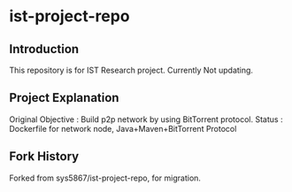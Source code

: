 # ist-project-repo

## Introduction

This repository is for IST Research project. Currently Not updating.

## Project Explanation

Original Objective : Build p2p network by using BitTorrent protocol.
Status : Dockerfile for network node, Java+Maven+BitTorrent Protocol

## Fork History

Forked from sys5867/ist-project-repo, for migration.
